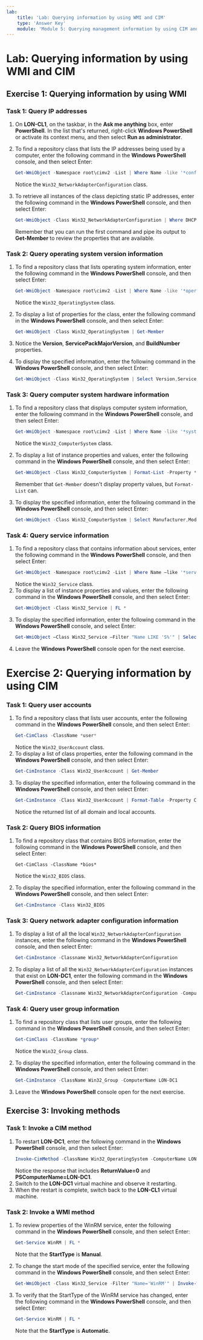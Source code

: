 ```yaml
---
lab:
    title: 'Lab: Querying information by using WMI and CIM'
    type: 'Answer Key'
    module: 'Module 5: Querying management information by using CIM and WMI'
---
```


# Lab: Querying information by using WMI and CIM

## Exercise 1: Querying information by using WMI

### Task 1: Query IP addresses

1. On **LON-CL1**, on the taskbar, in the **Ask me anything** box, enter **PowerShell**. In the list that's returned, right-click **Windows PowerShell** or activate its context menu, and then select **Run as administrator**.

1. To find a repository class that lists the IP addresses being used by a computer, enter the following command in the **Windows PowerShell** console, and then select Enter:

   ```powershell
   Get-WmiObject -Namespace root\cimv2 -List | Where Name -like '*configuration*' | Sort Name
   ```

   Notice the `Win32_NetworkAdapterConfiguration` class.

1. To retrieve all instances of the class depicting static IP addresses, enter the following command in the **Windows PowerShell** console, and then select Enter:

   ```powershell
   Get-WmiObject -Class Win32_NetworkAdapterConfiguration | Where DHCPEnabled -eq $False | Select IPAddress
   ```

   Remember that you can run the first command and pipe its output to **Get-Member** to review the properties that are available.

### Task 2: Query operating system version information

1. To find a repository class that lists operating system information, enter the following command in the **Windows PowerShell** console, and then select Enter:

   ```powershell
   Get-WmiObject -Namespace root\cimv2 -List | Where Name -like '*operating*' | Sort Name
   ```

   Notice the `Win32_OperatingSystem` class.

1. To display a list of properties for the class, enter the following command in the **Windows PowerShell** console, and then select Enter:

   ```powershell
   Get-WmiObject -Class Win32_OperatingSystem | Get-Member
   ```

1. Notice the **Version**, **ServicePackMajorVersion**, and **BuildNumber** properties.

1. To display the specified information, enter the following command in the **Windows PowerShell** console, and then select Enter:

   ```powershell
   Get-WmiObject -Class Win32_OperatingSystem | Select Version,ServicePackMajorVersion,BuildNumber
   ```

   

### Task 3: Query computer system hardware information

1. To find a repository class that displays computer system information, enter the following command in the **Windows PowerShell** console, and then select Enter:

    ```powershell
    Get-WmiObject -Namespace root\cimv2 -List | Where Name -like '*system*' | Sort Name 
    ```

    Notice the `Win32_ComputerSystem` class.

1. To display a list of instance properties and values, enter the following command in the **Windows PowerShell** console, and then select Enter:

   ```powershell
   Get-WmiObject -Class Win32_ComputerSystem | Format-List -Property *
   ```

   Remember that `Get-Member` doesn't display property values, but `Format-List` can.

1. To display the specified information, enter the following command in the **Windows PowerShell** console, and then select Enter:

   ```powershell
   Get-WmiObject -Class Win32_ComputerSystem | Select Manufacturer,Model,@{n='RAM';e={$PSItem.TotalPhysicalMemory}}
   ```


### Task 4: Query service information

1. To find a repository class that contains information about services, enter the following command in the **Windows PowerShell** console, and then select Enter:
    ```powershell
    Get-WmiObject -Namespace root\cimv2 -List | Where Name –like '*service*' | Sort Name
    ```
    Notice the `Win32_Service` class.
1. To display a list of instance properties and values, enter the following command in the **Windows PowerShell** console, and then select Enter:
   ```powershell
   Get-WmiObject -Class Win32_Service | FL *
   ```
1. To display the specified information, enter the following command in the **Windows PowerShell** console, and select Enter:
   ```powershell
   Get-WmiObject –Class Win32_Service –Filter "Name LIKE 'S%'" | Select Name,State,StartName
   ```
1. Leave the **Windows PowerShell** console open for the next exercise.

# Exercise 2: Querying information by using CIM

### Task 1: Query user accounts

1. To find a repository class that lists user accounts, enter the following command in the **Windows PowerShell** console, and then select Enter:
   ```powershell
   Get-CimClass -ClassName *user*
   ```
   Notice the `Win32_UserAccount` class.
1. To display a list of class properties, enter the following command in the **Windows PowerShell** console, and then select Enter:
   ```powershell
   Get-CimInstance -Class Win32_UserAccount | Get-Member
   ```
1. To display the specified information, enter the following command in the **Windows PowerShell** console, and then select Enter:
   ```powershell
   Get-CimInstance -Class Win32_UserAccount | Format-Table -Property Caption,Domain,SID,FullName,Name
   ```
   Notice the returned list of all domain and local accounts.

### Task 2: Query BIOS information

1. To find a repository class that contains BIOS information, enter the following command in the **Windows PowerShell** console, and then select Enter:

    ```
    Get-CimClass -ClassName *bios*
    ```

    Notice the `Win32_BIOS` class.

1. To display the specified information, enter the following command in the **Windows PowerShell** console, and then select Enter:

    ```powershell
    Get-CimInstance -Class Win32_BIOS
    ```

    

### Task 3: Query network adapter configuration information

1. To display a list of all the local `Win32_NetworkAdapterConfiguration` instances, enter the following command in the **Windows PowerShell** console, and then select Enter:
   ```powershell
   Get-CimInstance -Classname Win32_NetworkAdapterConfiguration
   ```
1. To display a list of all the `Win32_NetworkAdapterConfiguration` instances that exist on **LON-DC1**, enter the following command in the **Windows PowerShell** console, and then select Enter:
   ```powershell
   Get-CimInstance -Classname Win32_NetworkAdapterConfiguration -ComputerName LON-DC1
   ```

### Task 4: Query user group information

1. To find a repository class that lists user groups, enter the following command in the **Windows PowerShell** console, and then select Enter:

    ```powershell
    Get-CimClass -ClassName *group*
    ```

    Notice the `Win32_Group` class.

1. To display the specified information, enter the following command in the **Windows PowerShell** console, and then select Enter:

    ```powershell
    Get-CimInstance -ClassName Win32_Group -ComputerName LON-DC1
    ```

1. Leave the **Windows PowerShell** console open for the next exercise.

## Exercise 3: Invoking methods

### Task 1: Invoke a CIM method

1. To restart **LON-DC1**, enter the following command in the **Windows PowerShell** console, and then select Enter:
   ```powershell
   Invoke-CimMethod -ClassName Win32_OperatingSystem -ComputerName LON-DC1 -MethodName Reboot
   ```
   Notice the response that includes **ReturnValue=0** and **PSComputerName=LON-DC1**.
1. Switch to the **LON-DC1** virtual machine and observe it restarting.
1. When the restart is complete, switch back to the **LON-CL1** virtual machine.

### Task 2: Invoke a WMI method

1. To review properties of the WinRM service, enter the following command in the **Windows PowerShell** console, and then select Enter:
    ```powershell
    Get-Service WinRM | FL *
    ```
    Note that the **StartType** is **Manual**.
1. To change the start mode of the specified service, enter the following command in the **Windows PowerShell** console, and then select Enter:
    ```powershell
    Get-WmiObject -Class Win32_Service -Filter "Name='WinRM'" | Invoke-WmiMethod -Name ChangeStartMode -Argument 'Automatic'
    ```
1. To verify that the StartType of the WinRM service has changed, enter the following command in the **Windows PowerShell** console, and then select Enter:
   ```powershell
   Get-Service WinRM | FL *
   ```

   Note that the **StartType** is **Automatic**.
